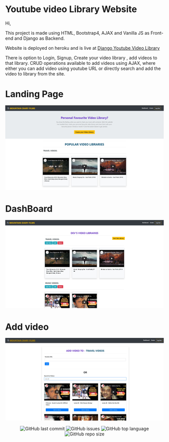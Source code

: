# Youtube video Library Website

Hi,

This project is made using HTML, Bootstrap4, AJAX and Vanilla JS as Front-end and Django as Backend.

Website is deployed on heroku and is live at <a href="https://mountaindiaryfilms.herokuapp.com/">Django Youtube Video Library</a>

There is option to Login, Signup, Create your video library , add videos to that library. CRUD operations available to add videos using AJAX, where either you can add video using youtube URL or directly search and add the video to library from the site.

# Landing Page

<p align="center">
<img src="https://github.com/devsingh-code/Django-Youtube-Video-Library/blob/master/assets/Landing_page.jpg">
</p>

# DashBoard

<p align="center">
<img src="https://github.com/devsingh-code/Django-Youtube-Video-Library/blob/master/assets/Dashboard.jpg">
</p>

# Add video

<p align="center">
<img src="https://github.com/devsingh-code/Django-Youtube-Video-Library/blob/master/assets/Add_video.jpg">
</p>

<p align="center">

  <img alt="GitHub last commit" src="https://img.shields.io/github/last-commit/devsingh-code/Django-Youtube-Video-Library?style=flat-square">
  <img alt="GitHub issues" src="https://img.shields.io/github/issues/devsingh-code/Django-Youtube-Video-Library?style=flat-square">
  <img alt="GitHub top language" src="https://img.shields.io/github/languages/top/devsingh-code/Django-Youtube-Video-Library?style=flat-square">
  <img alt="GitHub repo size" src="https://img.shields.io/github/repo-size/devsingh-code/Django-Youtube-Video-Library?style=flat-square">
</p>